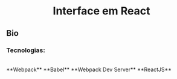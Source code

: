 <h1 align="center">Interface em React</h1>

## Bio

<p>
    <h3>Tecnologias:</h3>
    <br/>
    **Webpack**
    **Babel**
    **Webpack Dev Server**
    **ReactJS**

</p>
